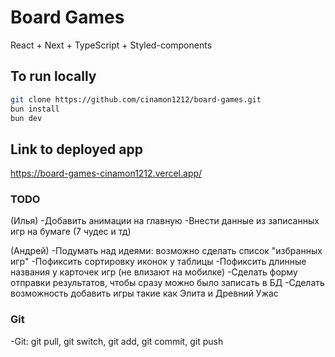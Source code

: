 # Board Games

React + Next + TypeScript + Styled-components

## To run locally

```bash
git clone https://github.com/cinamon1212/board-games.git
bun install
bun dev
```

## Link to deployed app

https://board-games-cinamon1212.vercel.app/

### TODO

(Илья)
-Добавить анимации на главную
-Внести данные из записанных игр на бумаге (7 чудес и тд)

(Андрей)
-Подумать над идеями: возможно сделать список "избранных игр"
-Пофиксить сортировку иконок у таблицы
-Пофиксить длинные названия у карточек игр (не влизают на мобилке)
-Сделать форму отправки результатов, чтобы сразу можно было записать в БД
-Сделать возможность добавить игры такие как Элита и Древний Ужас

### Git

-Git: git pull, git switch, git add, git commit, git push
